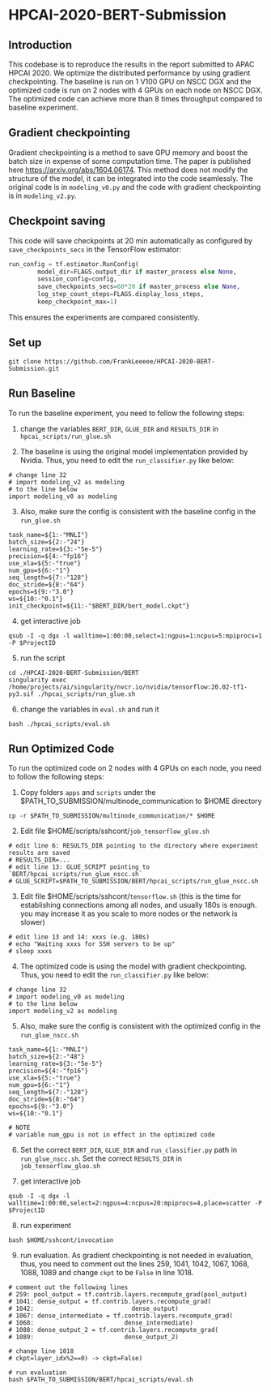 # HPCAI-2020-BERT-Submission

## Introduction
This codebase is to reproduce the results in the report submitted to APAC HPCAI 2020. We optimize the distributed performance by using gradient checkpointing. The baseline is run on 1 V100 GPU on NSCC DGX and the optimized code is run on 2 nodes with 4 GPUs on each node on NSCC DGX. The optimized code can achieve more than 8 times throughput compared to baseline experiment.


## Gradient checkpointing
Gradient checkpointing is a method to save GPU memory and boost the batch size in expense of some computation time. The paper is published here https://arxiv.org/abs/1604.06174. This method does not modify the structure of the model, it can be integrated into the code seamlessly. The original code is in `modeling_v0.py` and the code with gradient checkpointing is in `modeling_v2.py`.

## Checkpoint saving
This code will save checkpoints at 20 min automatically as configured by `save_checkpoints_secs` in the TensorFlow estimator:
```python
run_config = tf.estimator.RunConfig(
        model_dir=FLAGS.output_dir if master_process else None,
        session_config=config,
        save_checkpoints_secs=60*20 if master_process else None,
        log_step_count_steps=FLAGS.display_loss_steps,
        keep_checkpoint_max=1)
```

This ensures the experiments are compared consistently.

## Set up
```shell
git clone https://github.com/FrankLeeeee/HPCAI-2020-BERT-Submission.git
```


## Run Baseline

To run the baseline experiment, you need to follow the following steps:

1. change the variables `BERT_DIR`, `GLUE_DIR` and `RESULTS_DIR` in `hpcai_scripts/run_glue.sh`

2. The baseline is using the original model implementation provided by Nvidia. Thus, you need to edit the `run_classifier.py` like below:
```
# change line 32
# import modeling_v2 as modeling 
# to the line below 
import modeling_v0 as modeling
``` 

3. Also, make sure the config is consistent with the baseline config in the `run_glue.sh`
```shell
task_name=${1:-"MNLI"}
batch_size=${2:-"24"}
learning_rate=${3:-"5e-5"}
precision=${4:-"fp16"}
use_xla=${5:-"true"}
num_gpu=${6:-"1"}
seq_length=${7:-"128"}
doc_stride=${8:-"64"}
epochs=${9:-"3.0"}
ws=${10:-"0.1"}
init_checkpoint=${11:-"$BERT_DIR/bert_model.ckpt"}
```

4. get interactive job
```
qsub -I -q dgx -l walltime=1:00:00,select=1:ngpus=1:ncpus=5:mpiprocs=1 -P $ProjectID 
```

5. run the script
```shell
cd ./HPCAI-2020-BERT-Submission/BERT
singularity exec /home/projects/ai/singularity/nvcr.io/nvidia/tensorflow:20.02-tf1-py3.sif ./hpcai_scripts/run_glue.sh
```
6. change the variables in `eval.sh` and run it
```shell
bash ./hpcai_scripts/eval.sh
```

## Run Optimized Code

To run the optimized code on 2 nodes with 4 GPUs on each node, you need to follow the following steps:
1. Copy folders `apps` and `scripts` under the $PATH_TO_SUBMISSION/multinode_communication to $HOME directory
```shell 
cp -r $PATH_TO_SUBMISSION/multinode_communication/* $HOME
```

2. Edit file $HOME/scripts/sshcont/`job_tensorflow_gloo.sh`
```
# edit line 6: RESULTS_DIR pointing to the directory where experiment results are saved 
# RESULTS_DIR=...
# edit line 13: GLUE_SCRIPT pointing to `BERT/hpcai_scripts/run_glue_nscc.sh`
# GLUE_SCRIPT=$PATH_TO_SUBMISSION/BERT/hpcai_scripts/run_glue_nscc.sh
```
3. Edit file $HOME/scripts/sshcont/`tensorflow.sh` (this is the time for establishing connections among all nodes, and usually 180s is enough. you may increase it as you scale to more nodes or the network is slower) 
```
# edit line 13 and 14: xxxs (e.g. 180s) 
# echo "Waiting xxxs for SSH servers to be up"
# sleep xxxs
```

4. The optimized code is using the model with gradient checkpointing. Thus, you need to edit the `run_classifier.py` like below:
```
# change line 32
# import modeling_v0 as modeling 
# to the line below
import modeling_v2 as modeling
``` 

5. Also, make sure the config is consistent with the optimized config in the `run_glue_nscc.sh`
```shell
task_name=${1:-"MNLI"}
batch_size=${2:-"48"}
learning_rate=${3:-"5e-5"}
precision=${4:-"fp16"}
use_xla=${5:-"true"}
num_gpu=${6:-"1"} 
seq_length=${7:-"128"}
doc_stride=${8:-"64"}
epochs=${9:-"3.0"}
ws=${10:-"0.1"}

# NOTE
# variable num_gpu is not in effect in the optimized code
```

6. Set the correct `BERT_DIR`, `GLUE_DIR` and `run_classifier.py` path in `run_glue_nscc.sh`. Set the correct `RESULTS_DIR` in `job_tensorflow_gloo.sh` 

7. get interactive job
```shell
qsub -I -q dgx -l walltime=1:00:00,select=2:ngpus=4:ncpus=20:mpiprocs=4,place=scatter -P $ProjectID 
```

8. run experiment 
```shell
bash $HOME/sshcont/invocation
```

9. run evaluation. As gradient checkpointing is not needed in evaluation, thus, you need to comment out the lines 259, 1041, 1042, 1067, 1068, 1088, 1089 and change `ckpt` to be `False` in line 1018.
```shell
# comment out the following lines
# 259: pool_output = tf.contrib.layers.recompute_grad(pool_output)
# 1041: dense_output = tf.contrib.layers.recompute_grad(
# 1042:                           dense_output)
# 1067: dense_intermediate = tf.contrib.layers.recompute_grad(
# 1068:                         dense_intermediate)
# 1088: dense_output_2 = tf.contrib.layers.recompute_grad(
# 1089:                         dense_output_2)

# change line 1018
# ckpt=layer_idx%2==0) -> ckpt=False)

# run evaluation
bash $PATH_TO_SUBMISSION/BERT/hpcai_scripts/eval.sh
```